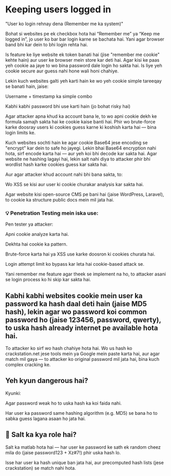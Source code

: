# Keeping users logged in
"User ko login rehnay dena (Remember me ka system)"

Bohat si websites pe ek checkbox hota hai “Remember me” ya “Keep me logged in”, jo user ko bar bar login karne se bachata hai. Yani agar browser band bhi kar dein to bhi login rehta hai.

Is feature ke liye website ek token banati hai (jise "remember me cookie" kehte hain) aur user ke browser mein store kar deti hai. Agar kisi ke paas yeh cookie aa jaye to wo bina password dale login ho sakta hai. Is liye yeh cookie secure aur guess nahi hone wali honi chahiye.

Lekin kuch websites galti yeh karti hain ke wo yeh cookie simple tareeqay se banati hain, jaise:

Username + timestamp ka simple combo

Kabhi kabhi password bhi use karti hain (jo bohat risky hai)

Agar attacker apna khud ka account bana le, to wo apni cookie dekh ke formula samajh sakta hai ke cookie kaise banti hai. Phir wo brute-force karke doosray users ki cookies guess karne ki koshish karta hai — bina login limits ke.

Kuch websites sochti hain ke agar cookie Base64 jese encoding se "encrypt" kar dein to safe ho jayegi. Lekin bhai Base64 encryption nahi hota, sirf encode karta hai — aur yeh koi bhi decode kar sakta hai.
Agar website ne hashing lagayi hai, lekin salt nahi diya to attacker phir bhi wordlist hash karke cookies guess kar sakta hai.

Aur agar attacker khud account nahi bhi bana sakta, to:

Wo XSS se kisi aur user ki cookie churakar analysis kar sakta hai.

Agar website kisi open-source CMS pe bani hai (jaise WordPress, Laravel), to cookie ka structure public docs mein mil jata hai.

### 💡 Penetration Testing mein iska use:
Pen tester ya attacker:

Apni cookie analyze karta hai.

Dekhta hai cookie ka pattern.

Brute-force karta hai ya XSS use karke doosron ki cookies churata hai.

Login attempt limit ko bypass kar leta hai cookie-based attack se.

Yani remember me feature agar theek se implement na ho, to attacker asani se login process ko hi skip kar sakta hai.

## Kabhi kabhi websites cookie mein user ka password ka hash daal deti hain (jaise MD5 hash), lekin agar wo password koi common password ho (jaise 123456, password, qwerty), to uska hash already internet pe available hota hai.

To attacker ko sirf wo hash chahiye hota hai. Wo us hash ko crackstation.net jese tools mein ya Google mein paste karta hai, aur agar match mil gaya — to attacker ko original password mil jata hai, bina kuch complex cracking ke.

## Yeh kyun dangerous hai?
Kyunki:

Agar password weak ho to uska hash ka koi faida nahi.

Har user ka password same hashing algorithm (e.g. MD5) se bana ho to sabka guess lagana asaan ho jata hai.

## 🧂 Salt ka kya role hai?
Salt ka matlab hota hai — har user ke password ke sath ek random cheez mila do (jaise password123 + Xz#7!) phir uska hash lo.

Isse har user ka hash unique ban jata hai, aur precomputed hash lists (jese crackstation) se match nahi hota.



